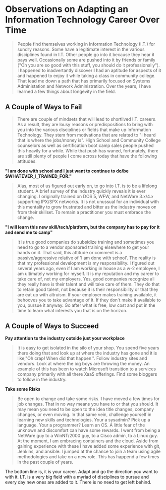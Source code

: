 # Observations on Adapting an Information Technology Career Over Time

>People find themselves working in Information Technology (I.T.) for sundry reasons. Some have a legitimate interest in the various disciplines found in I.T. Other people go into it because they hear it pays well. Occasionally some are pushed into it by friends or family ("Oh you are so good with this stuff, you should do it professionally"). I happened to inadvertantly discover I had an aptitude for aspects of it and happened to enjoy it while taking a class in community college. That lead me down a path that has primarily focused on Systems Administation and Network Administration. Over the years, I have learned a few things about longevity in the field. 

## A Couple of Ways to Fail

>There are couple of mindsets that will lead to shortlived I.T. careers. As a result, they are lousy reasons or predispositions to bring with you into the various disciplines or fields that make up Information Technology. They stem from motivations that are related to "I heard that is where the jobs/money is". High School and Community College counselors as well as certification boot camp sales people pushed this heavily for a while. While that push has waned, fortunately, there are still plenty of people I come across today that have the following attitudes. 

**"I am done with school and I just want to continue to do/be $WHATEVER_I_TRAINED_FOR."** 

>Alas, most of us figured out early on, to go into I.T. is to be a lifelong student. A brief survey of the industry quickly reveals it is ever changing. I originally trained on DOS 5, WFW, and NetWare 3.x/4.x supporting IPX/SPX networks. It is not unussual for an individual with this mentality to grow frustrated and bitter as the industry moves on from their skillset. To remain a practitioner you must embrace the change.

**"I will learn this new skill/tech/platform, but the company has to pay for it and send me to camp"** 

>It is true good companies do subsidize training and sometimes you need to go to a vendor sponsored training elsewhere to get your hands on it. That said, this attitude or comment is a passive/aggressive relative of 'I am done with school'. The reality is that my professional development is my responsibility. I figured out several years ago, even if I am working in house as a w-2 employee, I am ultimately working for myself. It is my reputation and my career to take care of, not my employers. Yes, good companies recognize all they really have is their talent and will take care of them. They do that to retain good talent, not because it is their responsibility or that they are eat up with altruism. If your employer makes training available, it behooves you to take advantage of it. If they don't make it available to you, pursue it anyway. Go after what is free, low cost and put in the time to learn what interests you that is on the horizon.

## A Couple of Ways to Succeed 

**Pay attention to the industry outside just your workplace** 

>It is easy to get isolated in the silo of your shop. You spend five years there doing that and look up at where the industry has gone and it is like,"Oh crap! When did that happen.". Follow industry sites and vendors. Look at where the big boys are throwing the money. An example of this has been to watch Microsoft transition to a services company primarily with all there XaaS offerings. Find some bloggers to follow in the industry. 

**Take some Risks** 

>Be open to change and take some risks. I have moved a few times for job changes. That in no way means you have to or that you should. It may mean you need to be open to the idea title changes, company changes, or even moving. In that same vein, challenge yourself in learning new skills and technologies. Your a sysadmin? Pick up a language. Your a programmer? Learn an OS. A little fear of the unknown and discomfort can have some rewards. I went from being a NetWare guy to a WinNT/2000 guy, to a Cisco admin, to a Linux guy. At the moment, I am embracing containers and the cloud. Aside from gaining experience with these I have added some experience with git, Jenkins, and ansible. I jumped at the chance to join a team using agile methodologies and take on a new role. This has happend a few times in the past couple of years.

The bottom line is, it is your career. Adapt and go the direction you want to with it. I.T. is a very big field with a myriad of disciplines to pursue and every day new ones are added to it. There is no need to get left behind.
